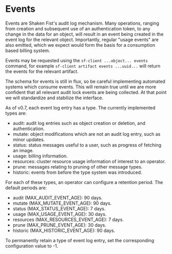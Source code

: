 # Events

Events are Shaken Fist's audit log mechanism. Many operations, ranging from
creation and subsequent use of an authentication token, to any change in the data
for an object, will result in an event being created in the event log for the
relevant object. Importantly, regular "usage events" are also emitted, which we
expect would form the basis for a consumption based billing system.

Events may be requested using the `sf-client ...object... events` command, for
example `sf-client artifact events ...uuid...` will return the events for the
relevant artifact.

The schema for events is still in flux, so be careful implementing automated
systems which consume events. This will remain true until we are more confident
that all relevant audit lock events are being collected. At that point we will
standardize and stabilize the interface.

As of v0.7, each event log entry has a type. The currently implemented types
are:

* audit: audit log entries such as object creation or deletion, and authentication.
* mutate: object modifications which are not an audit log entry, such as minor updates.
* status: status messages useful to a user, such as progress of fetching an image.
* usage: billing information.
* resources: cluster resource usage information of interest to an operator.
* prune: messages relating to pruning of other message types.
* historic: events from before the type system was introduced.

For each of these types, an operator can configure a retention period. The
default periods are:

* audit (MAX_AUDIT_EVENT_AGE): 90 days.
* mutate (MAX_MUTATE_EVENT_AGE): 90 days.
* status (MAX_STATUS_EVENT_AGE): 7 days.
* usage (MAX_USAGE_EVENT_AGE): 30 days.
* resources (MAX_RESOURCES_EVENT_AGE): 7 days.
* prune (MAX_PRUNE_EVENT_AGE): 30 days.
* historic (MAX_HISTORIC_EVENT_AGE): 90 days.

To permanently retain a type of event log entry, set the corresponding configuration
value to -1.